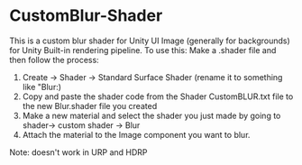 # CustomBlur-Shader
This is a custom blur shader for Unity UI Image (generally for backgrounds) for Unity Built-in rendering pipeline.
To use this: Make a .shader file and then follow the process:
1. Create -> Shader -> Standard Surface Shader (rename it to something like "Blur:)
2. Copy and paste the shader code from the Shader CustomBLUR.txt file to the new Blur.shader file you created
3. Make a new material and select the shader you just made by going to shader-> custom shader -> Blur
4. Attach the material to the Image component you want to blur.

Note: doesn't work in URP and HDRP
